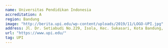 ```yaml
---
name: Universitas Pendidikan Indonesia
accreditation: A
region: Bandung
image: "http://berita.upi.edu/wp-content/uploads/2019/11/LOGO-UPI.jpg"
address: Jl. Dr. Setiabudi No.229, Isola, Kec. Sukasari, Kota Bandung, Jawa Barat 40154
url: "https://www.upi.edu/"
tag: UPI
---
```

